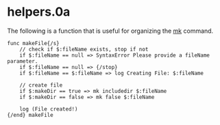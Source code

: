 # helpers.0a

The following is a function that is useful for organizing the [mk](/https://0aoq.github.io/0aInterpreter/https://0aoq.github.io/0aInterpreter/index.html?md/api/files/mk.md) command.

```
func makeFile{/s}
    // check if $:fileName exists, stop if not
    if $:fileName == null => SyntaxError Please provide a fileName parameter.
    if $:fileName == null => {/stop}
    if $:fileName == $:fileName => log Creating File: $:fileName

    // create file
    if $:makeDir == true => mk includedir $:fileName
    if $:makeDir == false => mk false $:fileName

    log (File created!)
{/end} makeFile
```